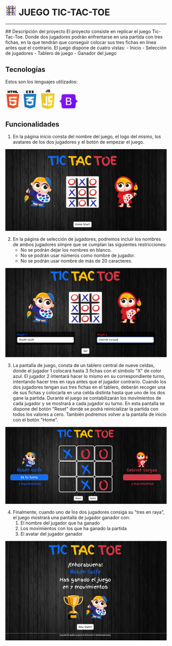 # <img src="img/icon_game2.png" width="35"> JUEGO TIC-TAC-TOE 
<hr>
## Descripción del proyecto
El proyecto consiste en replicar el juego Tic-Tac-Toe. Donde dos jugadores podrán enfrentarse en una partida con tres fichas, en la que tendrán que conseguir colocar sus tres fichas en linea antes que el contrario.
El juego dispone de cuatro vistas:
-   Inicio
-   Selección de jugadores
-   Tablero de juego
-   Ganador del juego

## Tecnologías
Estos son los lenguajes utilizados:

<img src="img/logo_html_css.png" width="100"><img src="img/logo_JS.png" width="65"><img src="img/logo_bootstrap.png" width="65">

## Funcionalidades
1. En la página inicio consta del nombre del juego, el logo del mismo, los avatares de los dos jugadores y el botón de empezar el juego.

<img src="img/Screenshot_1.png"><br>

2.  En la página de selección de jugadores, podremos incluir los nombres de ambos jugadores simpre que se cumplan las siguientes restricciones:
    -   No se podrán dejar los nombres en blanco.
    -   No se podrán usar números como nombre de jugador.
    -   No se podrán usar nombre de más de 20 caracteres.

<img src="img/Screenshot_2.png"><br>

3.  La pantalla de juego, consta de un tablero central de nueve celdas, donde el jugador 1 colocará hasta 3 fichas con el símbolo "X" de color azul. El jugador 2 intentará hacer lo mismo en su correspondiente turno, intentando hacer tres en raya antes que el jugador contrario. Cuando los dos jugadores tengan sus tres fichas en el tablero, deberán recoger una de sus fichas y colocarla en una celda distinta hasta que uno de los dos gane la partida.
Durante el juego se contabilizarán los movimientos de cada jugador y se mostrará a cada jugador su turno.
En esta pantalla se dispone del botón "Reset" donde se podrá reinicializar la partida con todos los valores a cero. También podremos volver a la pantalla de inicio con el botón "Home".

<img src="img/Screenshot_3.png"><br>

4. Finalmente, cuando uno de los dos jugadores consiga su "tres en raya", el juego mostrará una pantalla de jugador ganador con:
   1.  El nombre del jugador que ha ganado
   2.  Los movimientos con los que ha ganado la partida
   3.  El avatar del jugador ganador

<img src="img/Screenshot_4.png">